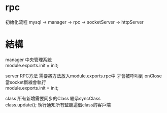 # rpc
初始化流程 mysql -> manager -> rpc -> socketServer -> httpServer
# 結構
manager 中央管理系統  
module.exports.init = init;   
  
server RPC方法 需要將方法放入module.exports.rpc中 才會被呼叫到 onClose 當socket斷線會執行  
module.exports.init = init;  
  
class 所有新增需要同步的Class 繼承syncClass  
class.update(); 執行通知所有監聽這個class的客戶端
